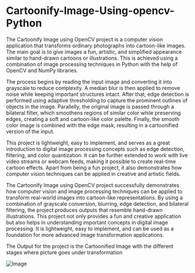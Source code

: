 # Cartoonify-Image-Using-opencv-Python
The Cartoonify Image using OpenCV project is a computer vision application that transforms ordinary photographs into cartoon-like images. The main goal is to give images a fun, artistic, and simplified appearance similar to hand-drawn cartoons or illustrations. This is achieved using a combination of image processing techniques in Python with the help of OpenCV and NumPy libraries.

The process begins by reading the input image and converting it into grayscale to reduce complexity. A median blur is then applied to remove noise while keeping important structures intact. After that, edge detection is performed using adaptive thresholding to capture the prominent outlines of objects in the image. Parallelly, the original image is passed through a bilateral filter, which smoothens regions of similar color while preserving edges, creating a soft and cartoon-like color palette. Finally, the smooth color image is combined with the edge mask, resulting in a cartoonified version of the input.

This project is lightweight, easy to implement, and serves as a great introduction to digital image processing concepts such as edge detection, filtering, and color quantization. It can be further extended to work with live video streams or webcam feeds, making it possible to create real-time cartoon effects. Apart from being a fun project, it also demonstrates how computer vision techniques can be applied in creative and artistic fields.

The Cartoonify Image using OpenCV project successfully demonstrates how computer vision and image processing techniques can be applied to transform real-world images into cartoon-like representations. By using a combination of grayscale conversion, blurring, edge detection, and bilateral filtering, the project produces outputs that resemble hand-drawn illustrations. This project not only provides a fun and creative application but also helps in understanding important concepts in digital image processing. It is lightweight, easy to implement, and can be used as a foundation for more advanced image transformation applications.

The Output for the project is the Cartoonified Image with the different stages where picture goes under transformation

![Image](https://github.com/user-attachments/assets/6018fd12-1d0e-4eb9-8fb8-5d03271f7042)
